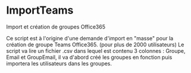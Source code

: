 # ImportTeams
Import et création de groupes Office365

Ce script est à l'origine d'une demande d'import en "masse" pour la création de groupe Teams Office365. (pour plus de 2000 utilisateurs)
Le script va lire un fichier .csv dans lequel est contenu 3 colonnes : Groupe, Email et GroupEmail, il va d'abord créé les groupes en fonction puis importera les utilisateurs dans les groupes.
